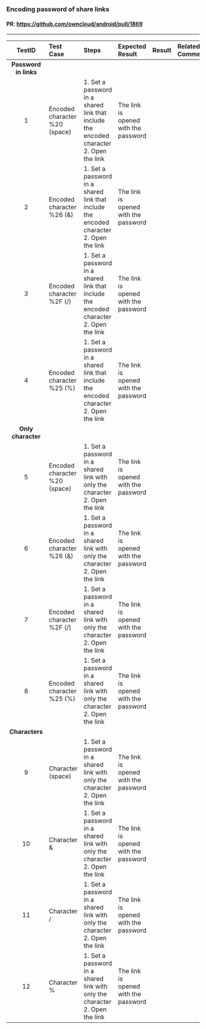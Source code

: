 ###  Encoding password of share links 

#### PR: https://github.com/owncloud/android/pull/1869 


---

 
| TestID | Test Case | Steps | Expected Result | Result | Related Comment |
| :----: | :-------- | :---- | :-------------- | :----: | :------ |
|**Password in links**|||||||
| 1 | Encoded character %20 (space) | 1. Set a password in a shared link that include the encoded character<br>2. Open the link |  The link is opened with the password |  |  |
| 2 | Encoded character %26 (&) | 1. Set a password in a shared link that include the encoded character<br>2. Open the link |  The link is opened with the password |  |  |
| 3 | Encoded character %2F (/) | 1. Set a password in a shared link that include the encoded character<br>2. Open the link |  The link is opened with the password |  |  |
| 4 | Encoded character %25 (%) | 1. Set a password in a shared link that include the encoded character<br>2. Open the link |  The link is opened with the password |  |  |
|**Only character**|||||||
| 5 | Encoded character %20 (space) | 1. Set a password in a shared link with only the character<br>2. Open the link |  The link is opened with the password |  |  |
| 6 | Encoded character %26 (&) | 1. Set a password in a shared link with only the character<br>2. Open the link |  The link is opened with the password |  |  |
| 7 | Encoded character %2F (/) | 1. Set a password in a shared link with only the character<br>2. Open the link |  The link is opened with the password |  |  |
| 8 | Encoded character %25 (%) | 1. Set a password in a shared link with only the character<br>2. Open the link |  The link is opened with the password |  |  |
|**Characters**|||||||
| 9 | Character (space) | 1. Set a password in a shared link with only the character<br>2. Open the link |  The link is opened with the password |  |  |
| 10 | Character & | 1. Set a password in a shared link with only the character<br>2. Open the link |  The link is opened with the password |  |  |
| 11 | Character / | 1. Set a password in a shared link with only the character<br>2. Open the link |  The link is opened with the password |  |  |
| 12 | Character % | 1. Set a password in a shared link with only the character<br>2. Open the link |  The link is opened with the password |  |  |
